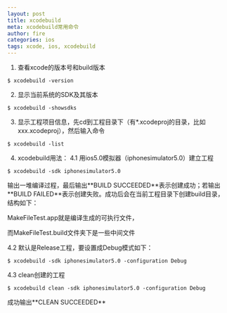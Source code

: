 ```yaml
---
layout: post
title: xcodebuild
meta: xcodebuild常用命令
author: fire
categories: ios 
tags: xcode, ios, xcodebuild
---
```


1. 查看xcode的版本号和build版本

~~~
$ xcodebuild -version
~~~

2. 显示当前系统的SDK及其版本

~~~
$ xcodebuild -showsdks
~~~

3. 显示工程项目信息，先cd到工程目录下（有*.xcodeproj的目录，比如xxx.xcodeproj），然后输入命令

~~~
$ xcodebuild -list
~~~

4. xcodebuild用法：
4.1 用ios5.0模拟器（iphonesimulator5.0）建立工程

~~~
$ xcodebuild -sdk iphonesimulator5.0
~~~

输出一堆编译过程，最后输出\*\*BUILD SUCCEEDED\*\*表示创建成功；若输出\*\*BUILD FAILED\*\*表示创建失败。成功后会在当前工程目录下创建build目录，结构如下：

MakeFileTest.app就是编译生成的可执行文件，

而MakeFileTest.build文件夹下是一些中间文件

4.2 默认是Release工程，要设置成Debug模式如下：

~~~
$ xcodebuild -sdk iphonesimulator5.0 -configuration Debug
~~~

4.3 clean创建的工程

~~~
$ xcodebuild clean -sdk iphonesimulator5.0 -configuration Debug
~~~

成功输出\*\*CLEAN SUCCEEDED\*\*
